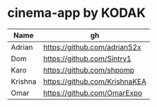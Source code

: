 # cinema-app by KODAK

|  Name | gh  
|---|---|
|Adrian|https://github.com/adrian52x|
|Dom|https://github.com/Sintry1|
|Karo|https://github.com/shpomp|
|Krishna|https://github.com/KrishnaKEA|
|Omar|https://github.com/OmarExpo|
